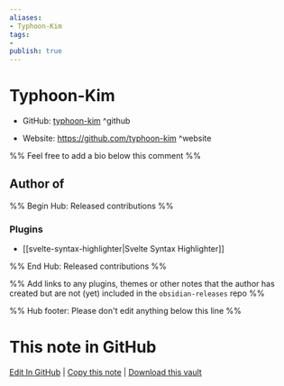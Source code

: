 ```yaml
---
aliases:
- Typhoon-Kim
tags:
- 
publish: true
---
```


# Typhoon-Kim

- GitHub: [typhoon-kim](https://github.com/typhoon-kim/) ^github
<!-- - Discord: `@` ^discord-->
- Website: <https://github.com/typhoon-kim> ^website
<!-- - [[Publish sites|Publish site]]: <https://> ^publish-->

%% Feel free to add a bio below this comment %%


## Author of

%% Begin Hub: Released contributions %%
### Plugins
- [[svelte-syntax-highlighter|Svelte Syntax Highlighter]]

%% End Hub: Released contributions %%

%% Add links to any plugins, themes or other notes that the author has created but are not (yet) included in the `obsidian-releases` repo %%

<!--
### Unlisted plugins
-->

<!--
### Others
-->

<!--
## Sponsor this author
-->

<!-- - [[GitHub sponsors]]: [Sponsor @typhoon-kim on GitHub Sponsors](https://github.com/sponsors/typhoon-kim) ^github-sponsor-->
<!-- - [[Buy me a coffee]]: <https://> ^buy-me-a-coffee-->
<!-- - [[PayPal]]: <https://> ^paypal-->
<!-- - [[Patreon]]: <https://> ^patreon-->

<!--
## Follow this author
-->

<!-- - [[YouTube Channels|On YouTube]]: <https://> ^youtube-->
<!-- - Twitter: <https://> ^twitter-->
<!-- - ... -->

%% Hub footer: Please don't edit anything below this line %%

# This note in GitHub

<span class="git-footer">[Edit In GitHub](https://github.dev/obsidian-community/obsidian-hub/blob/main/01%20-%20Community/People/typhoon-kim.md "git-hub-edit-note") | [Copy this note](https://raw.githubusercontent.com/obsidian-community/obsidian-hub/main/01%20-%20Community/People/typhoon-kim.md "git-hub-copy-note") | [Download this vault](https://github.com/obsidian-community/obsidian-hub/archive/refs/heads/main.zip "git-hub-download-vault") </span>
